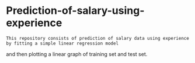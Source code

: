 # Prediction-of-salary-using-experience

 	This repository consists of prediction of salary data using experience by fitting a simple linear regression model 
  and then plotting a linear graph of training set and test set.
